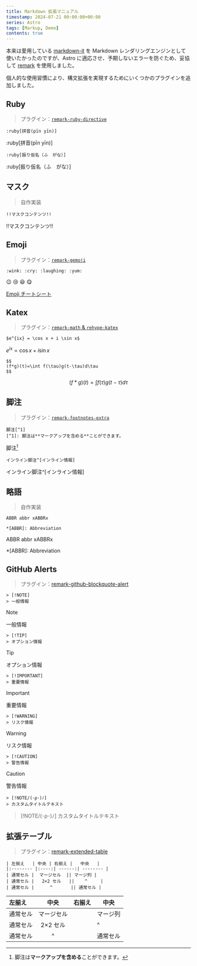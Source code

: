 ```yaml
---
title: Markdown 拡張マニュアル
timestamp: 2024-07-21 00:00:00+00:00
series: Astro
tags: [Markup, Demo]
contents: true
---
```


本来は愛用している [markdown-it](https://github.com/markdown-it/markdown-it) を Markdown レンダリングエンジンとして使いたかったのですが、Astro に適応させ、予期しないエラーを防ぐため、妥協して [remark](https://github.com/remarkjs/remark) を使用しました。

個人的な使用習慣により、構文拡張を実現するためにいくつかのプラグインを追加しました。

## Ruby

> プラグイン：[`remark-ruby-directive`](https://github.com/brklntmhwk/remark-ruby-directive)

```
:ruby[拼音(pīn yīn)]
```

:ruby[拼音(pīn yīn)]

```
:ruby[振り仮名（ふ　がな）]
```

:ruby[振り仮名（ふ　がな）]

## マスク

> 自作実装

```
!!マスクコンテンツ!!
```

!!マスクコンテンツ!!

## Emoji

> プラグイン：[`remark-gemoji`](https://github.com/remarkjs/remark-gemoji)

```
:wink: :cry: :laughing: :yum:
```

:wink: :cry: :laughing: :yum:

[Emoji チートシート](https://github.com/ikatyang/emoji-cheat-sheet?tab=readme-ov-file#table-of-contents)

## Katex

> プラグイン：[`remark-math` & `rehype-katex`](https://github.com/remarkjs/remark-math)

```
$e^{ix} = \cos x + i \sin x$
```

$e^{ix} = \cos x + i \sin x$

```
$$
(f*g)(t)=\int f(\tau)g(t-\tau)d\tau
$$
```

$$
(f*g)(t)=\int f(\tau)g(t-\tau)d\tau
$$

## 脚注

> プラグイン：[`remark-footnotes-extra`](https://github.com/miaobuao/remark-footnotes-extra)

```
脚注[^1]
[^1]: 脚注は**マークアップを含める**ことができます。
```

脚注[^1]
[^1]: 脚注は**マークアップを含める**ことができます。

```
インライン脚注^[インライン情報]
```

インライン脚注^[インライン情報]

## 略語

> 自作実装

```
ABBR abbr xABBRx

*[ABBR]: Abbreviation
```

ABBR abbr xABBRx

*[ABBR]: Abbreviation

## GitHub Alerts

> プラグイン：[remark-github-blockquote-alert](https://github.com/jaywcjlove/remark-github-blockquote-alert)

```
> [!NOTE]
> 一般情報
```

> [!NOTE]
> 一般情報

```
> [!TIP]
> オプション情報
```

> [!TIP]
> オプション情報

```
> [!IMPORTANT]
> 重要情報
```

> [!IMPORTANT]
> 重要情報

```
> [!WARNING]
> リスク情報
```

> [!WARNING]
> リスク情報

```
> [!CAUTION]
> 警告情報
```

> [!CAUTION]
> 警告情報

```
> [!NOTE/(･ρ･)ﾉ]
> カスタムタイトルテキスト
```

> [!NOTE/(･ρ･)ﾉ]
> カスタムタイトルテキスト

## 拡張テーブル

> プラグイン：[remark-extended-table](https://github.com/wataru-chocola/remark-extended-table)

```
| 左揃え   | 中央 | 右揃え |   中央   |
|:-------- |:----:| ------:| -------- |
| 通常セル |  マージセル  || マージ列 |
| 通常セル |   2×2 セル   ||    ^     |
| 通常セル |      ^       || 通常セル |
```

| 左揃え | 中央 | 右揃え | 中央 |
|:- |:-:| -:| - |
| 通常セル | マージセル || マージ列 |
| 通常セル | 2×2 セル ||^|
| 通常セル | ^ || 通常セル |
